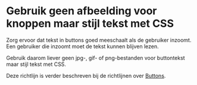 # Gebruik geen afbeelding voor knoppen maar stijl tekst met CSS

Zorg ervoor dat tekst in buttons goed meeschaalt als de gebruiker inzoomt. Een gebruiker die inzoomt moet de tekst kunnen blijven lezen.

Gebruik daarom liever geen jpg-, gif- of png-bestanden voor buttontekst maar stijl tekst met CSS.

Deze richtlijn is verder beschreven bij de richtlijnen over [Buttons](/richtlijnen/formulieren/buttons).

